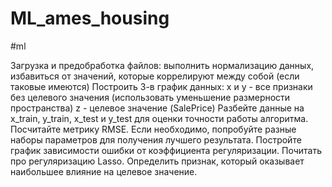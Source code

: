 # ML_ames_housing
#ml

Загрузка и предобработка файлов: выполнить нормализацию данных, избавиться от значений, которые коррелируют между собой (если таковые имеются)
Построить 3-в график данных: x и y - все признаки без целевого значения (использовать уменьшение размерности пространства) z - целевое значение (SalePrice)
Разбейте данные на x_train, y_train, x_test и y_test для оценки точности работы алгоритма.
Посчитайте метрику RMSE. Если необходимо, попробуйте разные наборы параметров для получения лучшего результата.
Постройте график зависимости ошибки от коэффициента регуляризации.
Почитать про регуляризацию Lasso. Определить признак, который оказывает наибольшее влияние на целевое значение.
